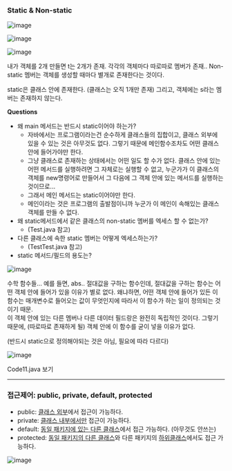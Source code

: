 ### Static & Non-static

![image](https://user-images.githubusercontent.com/78403443/153329627-aa680bd7-c627-488b-b9ee-2e0c8c36ef6b.png)

![image](https://user-images.githubusercontent.com/78403443/153329706-9fde6ac2-87a2-4f83-90a5-9b97816f1d48.png)

![image](https://user-images.githubusercontent.com/78403443/153330207-16133c78-f924-4be7-88ae-a85ec1ce7046.png)

내가 객체를 2개 만들면 t는 2개가 존재. 각각의 객체마다 따로따로 멤버가 존재.. Non-static 멤버는 객체를 생성할 때마다 별개로 존재한다는 것이다.

static은 클래스 안에 존재한다. (클래스는 오직 1개만 존재) 그리고, 객체에는 s라는 멤버는 존재하지 않는다.

**Questions**

- 왜 main 메서드는 반드시 static이어야 하는가?
  - 자바에서는 프로그램이라는건 순수하게 클래스들의 집합이고, 클래스 외부에 있을 수 있는 것은 아무것도 없다. 그렇기 때문에 메인함수조차도 어떤 클래스 안에 들어가야만 한다.
  - 그냥 클래스로 존재하는 상태에서는 어떤 일도 할 수가 없다. 클래스 안에 있는 어떤 메서드를 실행하려면 그 자체로는 실행할 수 없고, 누군가가 이 클래스의 객체를 new명령어로 만들어서 그 다음에 그 객체 안에 있는 메서드를 실행하는 것이므로...
  - 그래서 메인 메서드는 static이어야만 한다.
  - 메인이라는 것은 프로그램의 출발점이니까 누군가 이 메인이 속해있는 클래스 객체를 만들 수 없다.
- 왜 static메서드에서 같은 클래스의 non-static 멤버를 엑세스 할 수 없는가?
  - (Test.java 참고)
- 다른 클래스에 속한 static 멤버는 어떻게 엑세스하는가?
  - (TestTest.java 참고)
- static 메서드/필드의 용도는?

![image](https://user-images.githubusercontent.com/78403443/153334180-30e6ea46-ec07-468e-bcbc-7a2b824371cd.png)

수학 함수들... 예를 들면, abs.. 절대값을 구하는 함수인데, 절대값을 구하는 함수는 어떤 객체 안에 들어가 있을 이유가 별로 없다. 왜냐하면, 어떤 객체 안에 들어가 있든 이 함수는 매개변수로 들어오는 값이 무엇인지에 따라서 이 함수가 하는 일이 정의되는 것이기 때문.<br>이 객체 안에 있는 다른 멤버나 다른 데이터 필드랑은 완전히 독립적인 것이다. 그렇기 때문에, (따로따로 존재하게 될) 객체 안에 이 함수를 굳이 넣을 이유가 없다.

(반드시 static으로 정의해야되는 것은 아님, 필요에 따라 다르다)

![image](https://user-images.githubusercontent.com/78403443/153334314-6236c853-fbcf-4dec-aee3-2a52f744aa06.png)

Code11.java 보기

---

### 접근제어: public, private, default, protected

- public: <u>클래스 외부</u>에서 접근이 가능하다.
- private: <u>클래스 내부에서만</u> 접근이 가능하다.
- default: <u>동일 패키지에 있는 다른 클래스</u>에서 접근 가능하다. (아무것도 안쓰는)
- protected: <u>동일 패키지의 다른 클래스</u>와 다른 패키지의 <u>하위클래스</u>에서도 접근 가능하다.

![image](https://user-images.githubusercontent.com/78403443/153347729-ddef5cdf-f7f1-4cba-81cb-08d53257b46f.png)